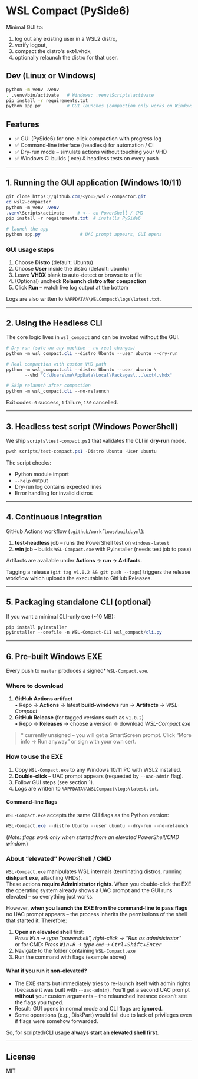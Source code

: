 # WSL Compact (PySide6)

Minimal GUI to:
1) log out any existing user in a WSL2 distro,
2) verify logout,
3) compact the distro's ext4.vhdx,
4) optionally relaunch the distro for that user.

## Dev (Linux or Windows)
```bash
python -m venv .venv
. .venv/bin/activate   # Windows: .venv\Scripts\activate
pip install -r requirements.txt
python app.py          # GUI launches (compaction only works on Windows)

```

## Features
* ✅ GUI (PySide6) for one-click compaction with progress log
* ✅ Command-line interface (headless) for automation / CI
* ✅ Dry-run mode – simulate actions without touching your VHD
* ✅ Windows CI builds (.exe) & headless tests on every push

---

## 1. Running the **GUI** application (Windows 10/11)

```powershell
git clone https://github.com/<you>/wsl2-compactor.git
cd wsl2-compactor
python -m venv .venv
.venv\Scripts\activate     # <-- on PowerShell / CMD
pip install -r requirements.txt  # installs PySide6

# launch the app
python app.py               # UAC prompt appears, GUI opens
```

### GUI usage steps
1. Choose **Distro** (default: Ubuntu)
2. Choose **User** inside the distro (default: ubuntu)
3. Leave **VHDX** blank to auto-detect or browse to a file
4. (Optional) uncheck **Relaunch distro after compaction**
5. Click **Run** – watch live log output at the bottom

Logs are also written to `%APPDATA%\WSLCompact\logs\latest.txt`.

---

## 2. Using the **Headless CLI**

The core logic lives in `wsl_compact` and can be invoked without the GUI.

```powershell
# Dry-run (safe on any machine – no real changes)
python -m wsl_compact.cli --distro Ubuntu --user ubuntu --dry-run

# Real compaction with custom VHD path
python -m wsl_compact.cli --distro Ubuntu --user ubuntu \
       --vhd "C:\Users\me\AppData\Local\Packages\...\ext4.vhdx"

# Skip relaunch after compaction
python -m wsl_compact.cli --no-relaunch
```

Exit codes: `0` success, `1` failure, `130` cancelled.

---

## 3. Headless test script (Windows PowerShell)

We ship `scripts\test-compact.ps1` that validates the CLI in **dry-run** mode.

```powershell
pwsh scripts/test-compact.ps1 -Distro Ubuntu -User ubuntu
```

The script checks:
* Python module import
* `--help` output
* Dry-run log contains expected lines
* Error handling for invalid distros

---

## 4. Continuous Integration

GitHub Actions workflow (`.github/workflows/build.yml`):

1. **test-headless** job – runs the PowerShell test on `windows-latest`
2. **win** job – builds `WSL-Compact.exe` with PyInstaller (needs test job to pass)

Artifacts are available under **Actions → run → Artifacts**.

Tagging a release (`git tag v1.0.2 && git push --tags`) triggers the release workflow which uploads the executable to GitHub Releases.

---

## 5. Packaging standalone CLI (optional)

If you want a minimal CLI-only exe (~10 MB):

```powershell
pip install pyinstaller
pyinstaller --onefile -n WSL-Compact-CLI wsl_compact/cli.py
```

---

## 6. Pre-built Windows EXE

Every push to `master` produces a signed* `WSL-Compact.exe`.

### Where to download
1. **GitHub Actions artifact**  
   • Repo → **Actions** → latest **build-windows** run → **Artifacts** → *WSL-Compact*
2. **GitHub Release** (for tagged versions such as `v1.0.2`)  
   • Repo → **Releases** → choose a version → download *WSL-Compact.exe*

> \* currently unsigned – you will get a SmartScreen prompt. Click “More info → Run anyway” or sign with your own cert.

### How to use the EXE
1. Copy `WSL-Compact.exe` to any Windows 10/11 PC with WSL2 installed.  
2. **Double-click** – UAC prompt appears (requested by `--uac-admin` flag).  
3. Follow GUI steps (see section 1).  
4. Logs are written to `%APPDATA%\WSLCompact\logs\latest.txt`.

#### Command-line flags
`WSL-Compact.exe` accepts the same CLI flags as the Python version:
```powershell
WSL-Compact.exe --distro Ubuntu --user ubuntu --dry-run --no-relaunch
```
(*Note: flags work only when started from an elevated PowerShell/CMD window.*)

### About “elevated” PowerShell / CMD

`WSL-Compact.exe` manipulates WSL internals (terminating distros, running **diskpart.exe**, attaching VHDs).  
These actions **require Administrator rights**.  When you double-click the EXE the operating system already shows a UAC prompt and the GUI runs elevated – so everything just works.

However, **when you launch the EXE from the command-line to pass flags** no UAC prompt appears – the process inherits the permissions of the shell that started it.  Therefore:

1. **Open an elevated shell** first:  
   *Press <kbd>Win</kbd> → type “powershell”, right-click → “Run as administrator”*  
   or for CMD: *Press <kbd>Win</kbd>+<kbd>R</kbd> → type `cmd` → <kbd>Ctrl</kbd>+<kbd>Shift</kbd>+<kbd>Enter</kbd>*
2. Navigate to the folder containing `WSL-Compact.exe`  
3. Run the command with flags (example above)

#### What if you run it **non-elevated**?

* The EXE starts but immediately tries to re-launch itself with admin rights (because it was built with `--uac-admin`).  You’ll get a second UAC prompt **without** your custom arguments – the relaunched instance doesn’t see the flags you typed.  
* Result: GUI opens in normal mode and CLI flags are **ignored**.  
* Some operations (e.g., DiskPart) would fail due to lack of privileges even if flags were somehow forwarded.

So, for scripted/CLI usage **always start an elevated shell first**.

---

## License
MIT
